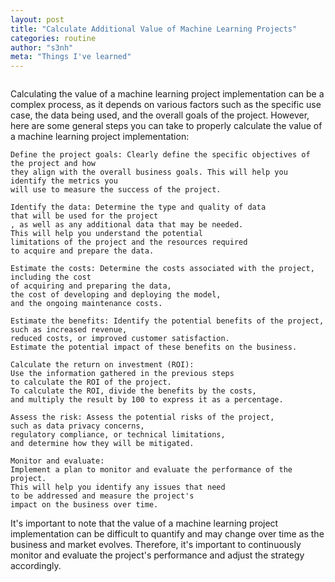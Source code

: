 ```yaml
---
layout: post
title: "Calculate Additional Value of Machine Learning Projects"
categories: routine
author: "s3nh"
meta: "Things I've learned"
---
```


<a href="https://www.buymeacoffee.com/s3nh"><img src="https://www.buymeacoffee.com/assets/img/guidelines/download-assets-sm-1.svg" alt=""></a>


Calculating the value of a machine learning project implementation can be a complex process,
as it depends on various factors such as the specific use case, the data being used,
and the overall goals of the project. However, here are some general steps you can
take to properly calculate the value of a machine learning project implementation:

    Define the project goals: Clearly define the specific objectives of the project and how
    they align with the overall business goals. This will help you identify the metrics you
    will use to measure the success of the project.

    Identify the data: Determine the type and quality of data
    that will be used for the project
    , as well as any additional data that may be needed.
    This will help you understand the potential
    limitations of the project and the resources required
    to acquire and prepare the data.

    Estimate the costs: Determine the costs associated with the project,
    including the cost 
    of acquiring and preparing the data,
    the cost of developing and deploying the model,
    and the ongoing maintenance costs.

    Estimate the benefits: Identify the potential benefits of the project,
    such as increased revenue,
    reduced costs, or improved customer satisfaction.
    Estimate the potential impact of these benefits on the business.

    Calculate the return on investment (ROI):
    Use the information gathered in the previous steps
    to calculate the ROI of the project.
    To calculate the ROI, divide the benefits by the costs,
    and multiply the result by 100 to express it as a percentage.

    Assess the risk: Assess the potential risks of the project,
    such as data privacy concerns,
    regulatory compliance, or technical limitations,
    and determine how they will be mitigated.

    Monitor and evaluate:
    Implement a plan to monitor and evaluate the performance of the project.
    This will help you identify any issues that need
    to be addressed and measure the project's
    impact on the business over time.

It's important to note that the value of a machine learning project implementation can be difficult
to quantify and may change over time as the business and market evolves. 
Therefore, it's important to continuously monitor and evaluate the project's performance and adjust
the strategy accordingly.
